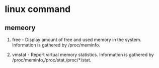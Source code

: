 # linux command

## memeory

1. free - Display amount of free and used memory in the system. Information is gathered by /proc/meminfo.

2. vmstat - Report virtual memory statistics. Information is gathered by /proc/meminfo,/proc/stat,/proc/*/stat.
